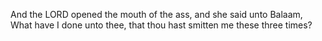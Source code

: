 And the LORD opened the mouth of the ass, and she said unto Balaam, What have I done unto thee, that thou hast smitten me these three times?
